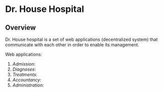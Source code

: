 <h1>Dr. House Hospital</h1>
<h2>Overview</h2>
<p>Dr. House hospital is a set of web applications (decentralized system) that communicate with each other in order to enable its management.</p>
<p>Web applications:</p>
<ol>
<li><em>Admission</em>: </li>
<li><em>Diagnoses</em>: </li>
<li><em>Treatments</em>: </li>
<li><em>Accountancy</em>: </li>
<li><em>Administration</em>: </li>
</ol>
